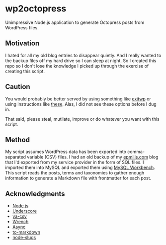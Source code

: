 wp2octopress
============

Unimpressive Node.js application to generate Octopress posts from WordPress files.

Motivation
----------
I hated for all my old blog entries to disappear quietly.  And I really wanted to the backup
files off my hard drive so I can sleep at night.  So I created this repo so I don't lose the
knowledge I picked up through the exercise of creating this script.

Caution
-------
You would probably be better served by using something like [exitwp](https://github.com/thomasf/exitwp)
or using instructions like [these](http://vitobotta.com/how-to-migrate-from-wordpress-to-jekyll/).
Alas, I did not see these options before I dug in.

That said, please steal, mutilate, improve or do whatever you want with this script.

Method
------
My script assumes WordPress data has been exported into comma-separated variable (CSV) files.
I had an old backup of my [epmills.com](http://epmills.com) blog that I'd exported from my service
provider in the form of SQL files.  I imported them into MySQL and exported them using
[MySQL Workbench](http://www.mysql.com/products/workbench/).  This script reads the posts, terms and
taxonomies to gather enough information to generate a Markdown file with frontmatter for each post.

Acknowledgments
---------------
* [Node.js](http://nodejs.org)
* [Underscore](http://underscorejs.org/)
* [ya-csv](https://github.com/koles/ya-csv/)
* [Wrench](https://github.com/ryanmcgrath/wrench-js)
* [Async](https://github.com/caolan/async/)
* [to-markdown](https://github.com/domchristie/to-markdown)
* [node-slugs](https://github.com/Aaronontheweb/node-slugs)
